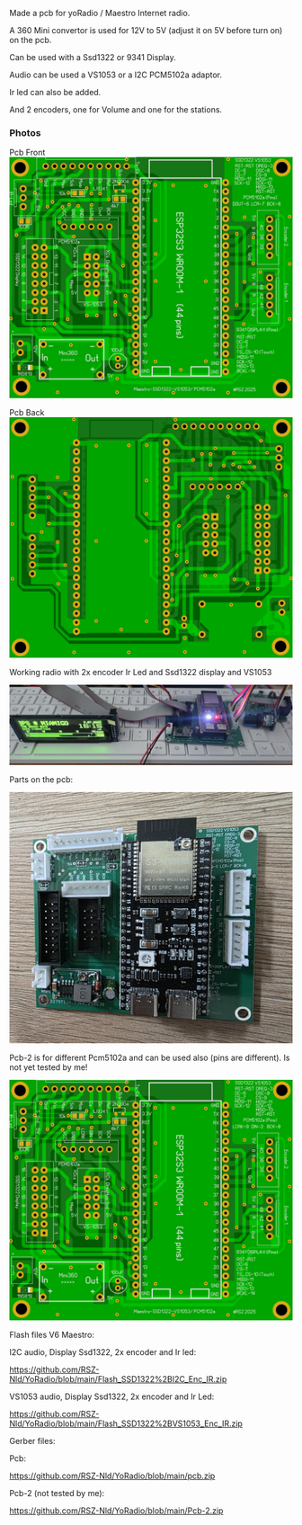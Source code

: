 Made a pcb for yoRadio / Maestro Internet radio.

A 360 Mini convertor is used for 12V to 5V (adjust it on 5V before turn on) on the pcb.

Can be used with a Ssd1322 or 9341 Display.

Audio can be used a VS1053 or a I2C  PCM5102a adaptor.

Ir led can also be added.

And 2 encoders, one for Volume and one for the stations.


### Photos
Pcb Front
![Photo 13](https://github.com/RSZ-Nld/YoRadio/blob/main/Front.JPG)

Pcb Back
![Photo 10](https://github.com/RSZ-Nld/YoRadio/blob/main/Back.JPG)

Working radio with 2x encoder Ir Led and Ssd1322 display and VS1053

![Photo 5](https://github.com/RSZ-Nld/YoRadio/blob/main/20250709.jpg)

Parts on the pcb:

![Photo 7](https://github.com/RSZ-Nld/YoRadio/blob/main/20250709_153609.jpg)

Pcb-2 is for different Pcm5102a and can be used also (pins are different).
Is not yet tested by me!

![Photo 8](https://github.com/RSZ-Nld/YoRadio/blob/main/Front-2.JPG)




Flash files  V6 Maestro:

I2C audio, Display Ssd1322, 2x encoder and Ir led:

https://github.com/RSZ-Nld/YoRadio/blob/main/Flash_SSD1322%2BI2C_Enc_IR.zip

VS1053 audio, Display Ssd1322, 2x encoder and Ir Led:

https://github.com/RSZ-Nld/YoRadio/blob/main/Flash_SSD1322%2BVS1053_Enc_IR.zip



Gerber files:

Pcb:

https://github.com/RSZ-Nld/YoRadio/blob/main/pcb.zip

Pcb-2 (not tested by me):

https://github.com/RSZ-Nld/YoRadio/blob/main/Pcb-2.zip










